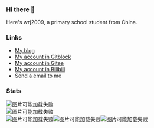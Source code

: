 ### Hi there 👋
Here's wrj2009, a primary school student from China. 

### Links
- [My blog](https://wrj2009.github.io)  
- [My account in Gitblock](https://gitblock.cn/Users/1112718)  
- [My account in Gitee](https://gitee.com/wrj2009)  
- [My account in Bilibili](https://space.bilibili.com/667011224)  
- [Send a email to me](mailto:wrj-2009@qq.com)  

### Stats
![图片可能加载失败](https://github-readme-stats.vercel.app/api?username=wrj2009&show_icons=true&bg_color=0d1117&text_color=c8d0d8&hide_border=true)  
![图片可能加载失败](https://github-readme-stats.vercel.app/api/top-langs/?username=wrj2009&bg_color=0d1117&text_color=c8d0d8&layout=compact&hide_border=true)  
![图片可能加载失败](https://github-profile-summary-cards.vercel.app/api/cards/profile-details?username=wrj2009&theme=github_dark)![图片可能加载失败](https://github-profile-summary-cards.vercel.app/api/cards/repos-per-language?username=wrj2009&theme=github_dark)![图片可能加载失败](https://github-profile-summary-cards.vercel.app/api/cards/productive-time?username=wrj2009&theme=github_dark)

